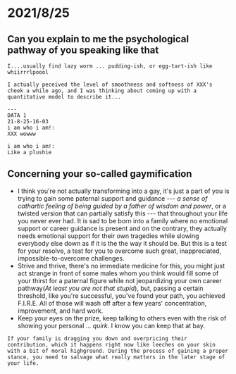 # 2021/8/25
## Can you explain to me the psychological pathway of you speaking like that
```
I....usually find lazy worm ... pudding-ish, or egg-tart-ish like whiirrrlpoool

I actually peceived the level of smoothness and softness of XXX's cheek a while ago, and I was thinking about coming up with a quantitative model to describe it...

---
DATA 1
21-8-25-16-03
i am who i am!:
XXX wowww

i am who i am!:
Like a plushie

```

## Concerning your so-called gaymification
- I think you're not actually transforming into a gay, it's just a part of you is trying to gain some paternal support and guidance --- *a sense of cathartic feeling of being guided by a father of wisdom and power*, or a twisted version that can partially satisfy this --- that throughout your life you never ever had. It is sad to be born into a family where no emotional support or career guidance is present and on the contrary, they actually needs emotional support for their own tragedies while slowing everybody else down as if it is the the way it should be. But this is a test for your resolve, a test for you to overcome such great, inappreciated, impossible-to-overcome challenges.
- Strive and thrive, there's no immediate medicine for this, you might just act strange in front of some males whom you think would fill some of your thirst for a paternal figure while not jeopardizing your own career pathway(*At least you are not that stupid*), but, passing a certain threshold, like you're successful, you've found your path, you achieved F.I.R.E. All of those will wash off after a few years' concentration, improvement, and hard work.
- Keep your eyes on the prize, keep talking to others even with the risk of showing your personal ... *quirk*. I know you can keep that at bay.

```
If your family is dragging you down and overpricing their contribution, which it happens right now like leeches on your skin with a bit of moral highground. During the process of gaining a proper stance, you need to salvage what really matters in the later stage of your life.
```